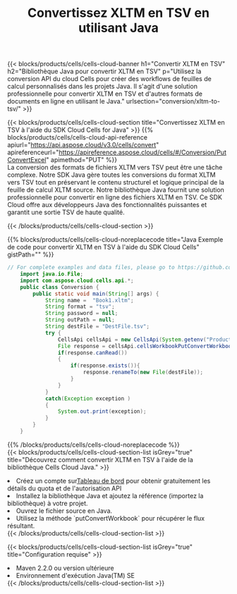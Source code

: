 ﻿---
title:  Convertissez XLTM en TSV en utilisant Java
description:  Utilisation du SDK Cloud Aspose.Cells for Java pour convertir un fichier au format XLTM en fichier au format TSV.
kwords: Excel, Convert XLTM to TSV, REST, Java
howto: How to convert XLTM to TSV using Aspose.Cells Cloud Java library.
---
{{< blocks/products/cells/cells-cloud-banner h1="Convertir XLTM en TSV" h2="Bibliothèque Java pour convertir XLTM en TSV" p="Utilisez la conversion API du cloud Cells pour créer des workflows de feuilles de calcul personnalisés dans les projets Java. Il s\'agit d\'une solution professionnelle pour convertir XLTM en TSV et d\'autres formats de documents en ligne en utilisant le Java." urlsection="conversion/xltm-to-tsv/" >}}

{{< blocks/products/cells/cells-cloud-section title="Convertissez XLTM en TSV à l\'aide du SDK Cloud Cells for Java" >}}
{{% blocks/products/cells/cells-cloud-api-reference apiurl="https://api.aspose.cloud/v3.0/cells/convert" apireferenceurl="https://apireference.aspose.cloud/cells/#/Conversion/PutConvertExcel" apimethod="PUT" %}}
<br/>
La conversion des formats de fichiers XLTM vers TSV peut être une tâche complexe. Notre SDK Java gère toutes les conversions du format XLTM vers TSV tout en préservant le contenu structurel et logique principal de la feuille de calcul XLTM source. Notre bibliothèque Java fournit une solution professionnelle pour convertir en ligne des fichiers XLTM en TSV. Ce SDK Cloud offre aux développeurs Java des fonctionnalités puissantes et garantit une sortie TSV de haute qualité.

{{< /blocks/products/cells/cells-cloud-section >}}

{{% blocks/products/cells/cells-cloud-noreplacecode title="Java Exemple de code pour convertir XLTM en TSV à l\'aide du SDK Cloud Cells" gistPath="" %}}
 
```java
// For complete examples and data files, please go to https://github.com/aspose-cells-cloud/aspose-cells-cloud-java/
    import java.io.File;
    import com.aspose.cloud.cells.api.*;
    public class Conversion {
        public static void main(String[] args) {
            String name =  "Book1.xltm";
            String format = "tsv";
            String password = null;
            String outPath = null;
            String destFile = "DestFile.tsv";
            try {
                CellsApi cellsApi = new CellsApi(System.getenv("ProductClientId"), System.getenv("ProductClientSecret"));
                File response = cellsApi.cellsWorkbookPutConvertWorkbook(new File(name), format, password, outPath, null,null);            
                if(response.canRead())
                {
                    if(response.exists()){
                        response.renameTo(new File(destFile));
                    }                
                }
            }
            catch(Exception exception )
            {
                System.out.print(exception);
            }
        }
    }
```
 
{{% /blocks/products/cells/cells-cloud-noreplacecode %}}
<br/>
{{< blocks/products/cells/cells-cloud-section-list isGrey="true" title="Découvrez comment convertir XLTM en TSV à l\'aide de la bibliothèque Cells Cloud Java." >}}
<li> Créez un compte sur<a href="https://dashboard.aspose.cloud/">Tableau de bord</a> pour obtenir gratuitement les détails du quota et de l'autorisation API</li>
<li>Installez la bibliothèque Java et ajoutez la référence (importez la bibliothèque) à votre projet.</li>
<li>Ouvrez le fichier source en Java.</li>
<li>Utilisez la méthode `putConvertWorkbook` pour récupérer le flux résultant.</li>
{{< /blocks/products/cells/cells-cloud-section-list >}}

{{< blocks/products/cells/cells-cloud-section-list isGrey="true" title="Configuration requise" >}}
<li>Maven 2.2.0 ou version ultérieure</li>
<li>Environnement d'exécution Java(TM) SE</li>
{{< /blocks/products/cells/cells-cloud-section-list >}}
